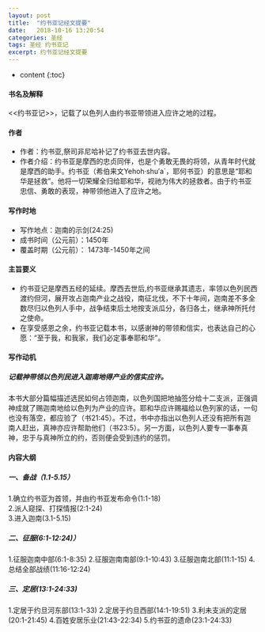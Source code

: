 ```yaml
---
layout: post
title:  "约书亚记经文提要"
date:   2018-10-16 13:20:54
categories: 圣经
tags: 圣经 约书亚记
excerpt: 约书亚记经文提要
---
```


* content
{:toc}

#### 书名及解释
<<约书亚记>>，记载了以色列人由约书亚带领进入应许之地的过程。

#### 作者
- 作者：约书亚,祭司非尼哈补记了约书亚去世内容。
- 作者介绍：约书亚是摩西的忠贞同伴，也是个勇敢无畏的将领，从青年时代就是摩西的助手。约书亚（希伯来文Yehoh·shu′a`，耶何书亚）的意思是“耶和华是拯救”。他将一切荣耀全归给耶和华，视祂为伟大的拯救者。由于约书亚忠信、勇敢的表现，神带领他进入了应许之地。

#### 写作时地
- 写作地点：迦南的示剑(24:25)
- 成书时间（公元前）：1450年
- 覆盖时期（公元前）： 1473年-1450年之间

#### 主旨要义
- 约书亚记是摩西五经的延续。摩西去世后,约书亚继承其遗志，率领以色列民西渡约但河，展开攻占迦南产业之战役，南征北伐，不下十年间，迦南差不多全数尽归以色列人手中，战争结束后土地按支派瓜分，各归各土，继承神所托付之使命。
- 在享受感恩之余，约书亚记载本书，以感谢神的带领和信实，也表达自己的心愿：“至于我，和我家，我们必定事奉耶和华”。


#### 写作动机
##### 记载神带领以色列民进入迦南地得产业的信实应许。
本书大部分篇幅描述选民如何占领迦南，以色列国把地抽签分给十二支派，正强调神成就了赐迦南地给以色列为产业的应许。耶和华应许赐福给以色列家的话，一句也没有落空，都应验了（书21:45）。不过，书中亦指出以色列人还没有把所有迦南人赶出，真神亦应许帮助他们（书23:5）。另一方面，以色列人要专一事奉真神，忠于与真神所立的约，否则便会受到违约的惩罚。

#### 内容大纲
##### 一、备战（1.1-5.15）
1.确立约书亚为首领，并由约书亚发布命令(1:1-18)<br>
2.派人窥探、打探情报(2:1-24)<br>
3.进入迦南(3.1-5.15)

##### 二、征服(6:1-12:24)）
1.征服迦南中部(6:1-8:35)
2.征服迦南南部(9:1-10:43)
3.征服迦南北部(11:1-15)
4.总结全部战绩(11:16-12:24)
##### 三、定居(13:1-24:33)
1.定居于约旦河东部(13:1-33)
2.定居于约旦西部(14:1-19:51)
3.利未支派的定居(20:1-21:45)
4.百姓安居乐业(21:43-22:34)
5.约书亚的遗命(23:1-24:33)

